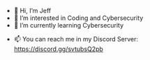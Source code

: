 - 👋 Hi, I’m Jeff
- 👀 I’m interested in Coding and Cybersecurity
- 🌱 I’m currently learning Cybersecurity
<!--- - 💞️ I’m looking to collaborate on Spigot Minecraft Plugins --->
- 📫 You can reach me in my Discord Server: https://discord.gg/svtubsQ2pb

<!---
jeff-the-gamer/jeff-the-gamer is a ✨ special ✨ repository because its `README.md` (this file) appears on your GitHub profile.
You can click the Preview link to take a look at your changes.
--->
